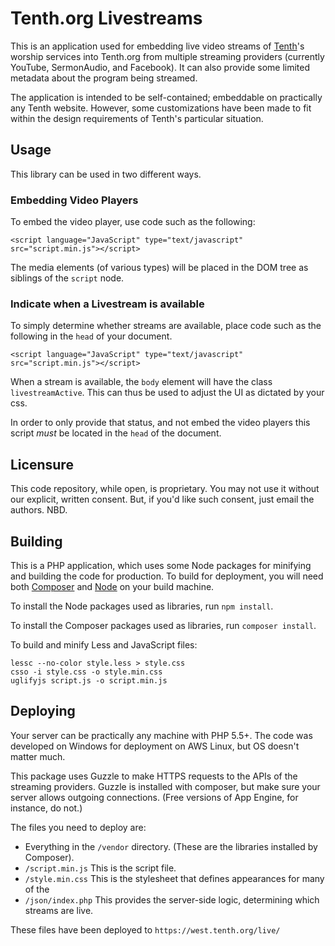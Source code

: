 Tenth.org Livestreams
=====================

This is an application used for embedding live video streams of [Tenth](http://tenth.org)'s worship services into Tenth.org from multiple streaming providers (currently YouTube, SermonAudio, and Facebook).  It can also provide some limited metadata about the program being streamed.  

The application is intended to be self-contained; embeddable on practically any Tenth website.   However, some customizations have been made to fit within the design requirements of Tenth's particular situation.   

## Usage

This library can be used in two different ways. 

### Embedding Video Players

To embed the video player, use code such as the following: 

    <script language="JavaScript" type="text/javascript" src="script.min.js"></script>

The media elements (of various types) will be placed in the DOM tree as siblings of the `script` node.

### Indicate when a Livestream is available
    
To simply determine whether streams are available, place code such as the following in the `head` of your document. 

    <script language="JavaScript" type="text/javascript" src="script.min.js"></script>

When a stream is available, the `body` element will have the class `livestreamActive`.  This can thus be used to adjust the UI as dictated by your css. 

In order to only provide that status, and not embed the video players this script *must* be located in the `head` of the document.

## Licensure

This code repository, while open, is proprietary.  You may not use it without our explicit, written consent.  But, if you'd like such consent, just email the authors. NBD.  

## Building

This is a PHP application, which uses some Node packages for minifying and building the code for production.  To build for deployment, you will need both [Composer](https://getcomposer.org/) and [Node](https://nodejs.org/en/) on your build machine.    

To install the Node packages used as libraries, run `npm install`.

To install the Composer packages used as libraries, run `composer install`. 

To build and minify Less and JavaScript files:

	lessc --no-color style.less > style.css
    csso -i style.css -o style.min.css
    uglifyjs script.js -o script.min.js

## Deploying

Your server can be practically any machine with PHP 5.5+.  The code was developed on Windows for deployment on AWS Linux, but OS doesn't matter much.

This package uses Guzzle to make HTTPS requests to the APIs of the streaming providers.  Guzzle is installed with composer, but make sure your server allows outgoing connections.  (Free versions of App Engine, for instance, do not.)

The files you need to deploy are:
 - Everything in the `/vendor` directory. (These are the libraries installed by Composer).
 - `/script.min.js`  This is the script file. 
 - `/style.min.css`  This is the stylesheet that defines appearances for many of the 
 - `/json/index.php`  This provides the server-side logic, determining which streams are live.  

These files have been deployed to `https://west.tenth.org/live/`
